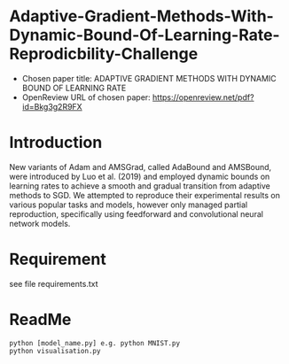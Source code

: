 
# Adaptive-Gradient-Methods-With-Dynamic-Bound-Of-Learning-Rate-Reprodicbility-Challenge
- Chosen paper title: ADAPTIVE GRADIENT METHODS WITH DYNAMIC BOUND OF LEARNING RATE
- OpenReview URL of chosen paper: https://openreview.net/pdf?id=Bkg3g2R9FX

# Introduction
New variants of Adam and AMSGrad, called AdaBound and AMSBound, were introduced by Luo et al. (2019) and employed dynamic bounds on learning rates to achieve a smooth and gradual transition from adaptive methods to SGD. We attempted to reproduce their experimental results on various popular tasks and models, however only managed partial reproduction, specifically using feedforward and convolutional neural network models.

# Requirement
see file requirements.txt

# ReadMe
```
python [model_name.py] e.g. python MNIST.py
python visualisation.py
```
